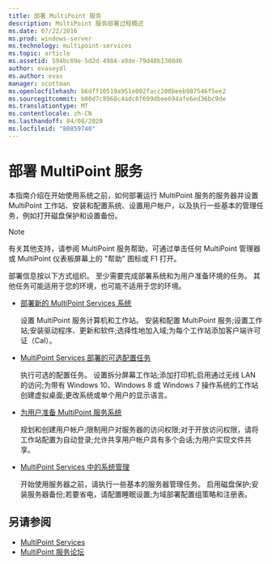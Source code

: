 ```yaml
---
title: 部署 MultiPoint 服务
description: MultiPoint 服务部署过程概述
ms.date: 07/22/2016
ms.prod: windows-server
ms.technology: multipoint-services
ms.topic: article
ms.assetid: 594bc09e-5d2d-4984-a9de-79d40b1308d6
author: evaseydl
ms.author: evas
manager: scottman
ms.openlocfilehash: b6dff10519a951e002facc200beeb987546f5ee2
ms.sourcegitcommit: b00d7c8968c4adc8f699dbee694afe6ed36bc9de
ms.translationtype: MT
ms.contentlocale: zh-CN
ms.lasthandoff: 04/08/2020
ms.locfileid: "80859740"
---
```

# <a name="deploying-multipoint-services"></a>部署 MultiPoint 服务
本指南介绍在开始使用系统之前，如何部署运行 MultiPoint 服务的服务器并设置 MultiPoint 工作站、安装和配置系统、设置用户帐户，以及执行一些基本的管理任务，例如打开磁盘保护和设置备份。  
  
> [!NOTE]  
> 有关其他支持，请参阅 MultiPoint 服务帮助，可通过单击任何 MultiPoint 管理器或 MultiPoint 仪表板屏幕上的 "帮助" 图标或 F1 打开。  
  
部署信息按以下方式组织。 至少需要完成部署系统和为用户准备环境的任务。 其他任务可能适用于您的环境，也可能不适用于您的环境。 
-   [部署新的 MultiPoint Services 系统](Deploy-a-new-MultiPoint-services-system.md)  
  
    设置 MultiPoint 服务计算机和工作站。 安装和配置 MultiPoint 服务;设置工作站;安装驱动程序、更新和软件;选择性地加入域;为每个工作站添加客户端许可证（Cal）。  
  
-   [MultiPoint Services 部署的可选配置任务](Optional-configuration-tasks-for-a-MultiPoint-services-deployment.md)  
  
    执行可选的配置任务。 设置拆分屏幕工作站;添加打印机;启用通过无线 LAN 的访问;为带有 Windows 10、Windows 8 或 Windows 7 操作系统的工作站创建虚拟桌面;更改系统或单个用户的显示语言。  
  
-   [为用户准备 MultiPoint 服务系统](Prepare-your-MultiPoint-services-system-for-users.md)  
  
    规划和创建用户帐户;限制用户对服务器的访问权限;对于开放访问权限，请将工作站配置为自动登录;允许共享用户帐户具有多个会话;为用户实现文件共享。  
  
-   [MultiPoint Services 中的系统管理](System-administration-in-MultiPoint-services.md)  
  
    开始使用服务器之前，请执行一些基本的服务器管理任务。 启用磁盘保护;安装服务器备份;若要省电，请配置睡眠设置;为域部署配置组策略和注册表。  
  
## <a name="see-also"></a>另请参阅  
  
- [MultiPoint Services](MultiPoint-Services.md)
-   [MultiPoint 服务论坛](https://social.technet.microsoft.com/Forums/windowsserver/home?forum=windowsmultipointserver&filter=alltypes&sort=lastpostdesc)  
  
